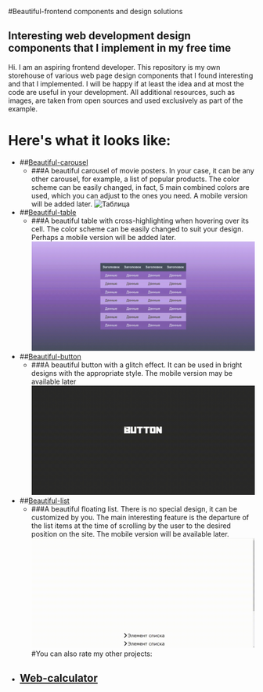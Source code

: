 #Beautiful-frontend components and design solutions 
## Interesting web development design components that I implement in my free time
Hi. I am an aspiring frontend developer. This repository is my own storehouse of various web page design components that I found interesting and that I implemented. I will be happy if at least the idea and at most the code are useful in your development. All additional resources, such as images, are taken from open sources and used exclusively as part of the example.
# Here's what it looks like:
* ##[Beautiful-carousel](beautiful-carousel)
  * ###A beautiful carousel of movie posters. In your case, it can be any other carousel, for example, a list of popular products. The color scheme can be easily changed, in fact, 5 main combined colors are used, which you can adjust to the ones you need. A mobile version will be added later.
![Таблица](images/carousel.gif)
* ##[Beautiful-table](beautiful-table)
  * ###A beautiful table with cross-highlighting when hovering over its cell. The color scheme can be easily changed to suit your design. Perhaps a mobile version will be added later.
![Таблица](images/table.gif)
* ##[Beautiful-button](beautiful-button)
  * ###A beautiful button with a glitch effect. It can be used in bright designs with the appropriate style. The mobile version may be available later
![Таблица](images/button.gif)
* ##[Beautiful-list](beautiful-list)
  * ###A beautiful floating list. There is no special design, it can be customized by you. The main interesting feature is the departure of the list items at the time of scrolling by the user to the desired position on the site. The mobile version will be available later.
![Таблица](images/list.gif)
#You can also rate my other projects:
* ## [Web-calculator](https://github.com/B-S-B-Rabbit/B-S-B-Rabbit.github.io)